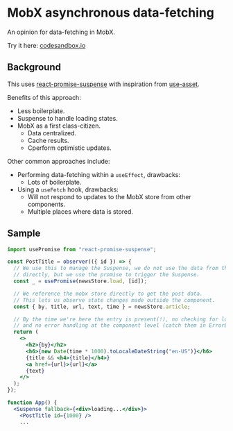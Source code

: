 # MobX asynchronous data-fetching

An opinion for data-fetching in MobX.

Try it here: [codesandbox.io](https://codesandbox.io/s/infallible-browser-bs151p)

## Background

This uses [react-promise-suspense](https://github.com/vigzmv/react-promise-suspense) with inspiration from [use-asset](https://github.com/pmndrs/use-asset).

Benefits of this approach:

* Less boilerplate.
* Suspense to handle loading states.
* MobX as a first class-citizen.
  * Data centralized.
  * Cache results.
  * Cperform optimistic updates.

Other common approaches include:
* Performing data-fetching within a `useEffect`, drawbacks:
  * Lots of boilerplate.
* Using a `useFetch` hook, drawbacks:
  * Will not respond to updates to the MobX store from other components.
  * Multiple places where data is stored.

## Sample

```jsx
import usePromise from "react-promise-suspense";

const PostTitle = observer(({ id }) => {
  // We use this to manage the Suspense, we do not use the data from the promise
  // directly, but we use the promise to trigger the Suspense.
  const _ = usePromise(newsStore.load, [id]);

  // We reference the mobx store directly to get the post data.
  // This lets us observe state changes made outside the component.
  const { by, title, url, text, time } = newsStore.article;

  // By the time we're here the entry is present(!), no checking for loading states,
  // and no error handling at the component level (catch them in ErrorBoundaries).
  return (
    <>
      <h2>{by}</h2>
      <h6>{new Date(time * 1000).toLocaleDateString("en-US")}</h6>
      {title && <h4>{title}</h4>}
      <a href={url}>{url}</a>
      {text}
    </>
  );
});

function App() {
  <Suspense fallback={<div>loading...</div>}>
    <PostTitle id={1000} />
    ...
```
